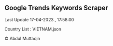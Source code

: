 

## Google Trends Keywords Scraper 
 
Last Update 17-04-2023 , 17:58:00

Country List :
VIETNAM.json



© Abdul Muttaqin 
